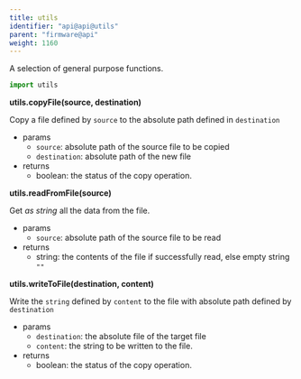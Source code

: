```yaml
---
title: utils
identifier: "api@api@utils"
parent: "firmware@api"
weight: 1160
---
```


A selection of general purpose functions.

```python
import utils
```

**utils.copyFile(source, destination)**

Copy a file defined by `source` to the absolute path defined in `destination`

- params
  - `source`: absolute path of the source file to be copied
  - `destination`: absolute path of the new file
- returns
  - boolean: the status of the copy operation.

**utils.readFromFile(source)**

Get _as string_ all the data from the file.

- params
  - `source`: absolute path of the source file to be read
- returns
  - string: the contents of the file if successfully read, else empty string `""`

**utils.writeToFile(destination, content)**

Write the `string` defined by `content` to the file with absolute path defined by `destination`

- params
  - `destination`: the absolute file of the target file
  - `content`: the string to be written to the file.
- returns
  - boolean: the status of the copy operation.
